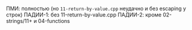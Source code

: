 ПМИ: полностью (но `11-return-by-value.cpp` неудачно и без escaping у строк)
ПАДИИ-1: без 11-return-by-value.cpp
ПАДИИ-2: кроме 02-strings/11+ и 04-functions
